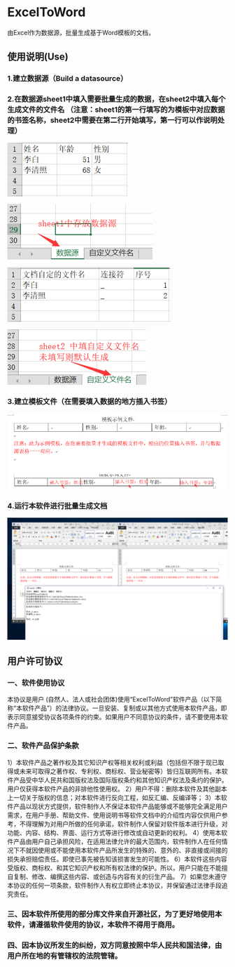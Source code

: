 # ExcelToWord

由Excel作为数据源，批量生成基于Word模板的文档，

## 使用说明(Use)

### 1.建立数据源（Build a datasource）

### 2.在数据源sheet1中填入需要批量生成的数据，在sheet2中填入每个生成文件的文件名 （注意：sheet1的第一行填写的为模板中对应数据的书签名称，sheet2中需要在第二行开始填写，第一行可以作说明处理）
![Image text](https://github.com/Shijf/ExcelToWord/blob/master/img/datasource1.png)

![Image text](https://github.com/Shijf/ExcelToWord/blob/master/img/datasource2.png)

![Image text](https://github.com/Shijf/ExcelToWord/blob/master/img/datasource3.png)

![Image text](https://github.com/Shijf/ExcelToWord/blob/master/img/datasource4.png)

### 3.建立模板文件（在需要填入数据的地方插入书签）

![Image text](https://github.com/Shijf/ExcelToWord/blob/master/img/templete.png)

### 4.运行本软件进行批量生成文档

![Image text](https://github.com/Shijf/ExcelToWord/blob/master/img/output.png)

## 用户许可协议
### 一、软件使用协议
  本协议是用户 (自然人、法人或社会团体)使用“ExcelToWord”软件产品（以下简称“本软件产品”）的法律协议。一旦安装、复制或以其他方式使用本软件产品，即表示同意接受协议各项条件的约束。如果用户不同意协议的条件，请不要使用本软件产品。
### 二、软件产品保护条款
  1）本软件产品之著作权及其它知识产权等相关权利或利益（包括但不限于现已取得或未来可取得之著作权、专利权、商标权、营业秘密等）皆归互联网所有。本软件产品受中华人民共和国版权法及国际版权条约和其他知识产权法及条约的保护。用户仅获得本软件产品的非排他性使用权。
  2）用户不得：删除本软件及其他副本上一切关于版权的信息；对本软件进行反向工程，如反汇编、反编译等； 
  3）本软件产品以现状方式提供，软件制作人不保证本软件产品能够或不能够完全满足用户需求，在用户手册、帮助文件、使用说明书等软件文档中的介绍性内容仅供用户参考，不得理解为对用户所做的任何承诺，软件制作人保留对软件版本进行升级，对功能、内容、结构、界面、运行方式等进行修改或自动更新的权利。
  4）使用本软件产品由用户自己承担风险，在适用法律允许的最大范围内，软件制作人在任何情况下不就因使用或不能使用本软件产品所发生的特殊的、意外的、非直接或间接的损失承担赔偿责任。即使已事先被告知该损害发生的可能性。 
  6）本软件这些内容受版权、商标权、和其它知识产权和所有权法律的保护。所以，用户只能在不能擅自复制、修改、编撰这些内容、或创造与内容有关的衍生产品。
  7）如果您未遵守本协议的任何一项条款，软件制作人有权立即终止本协议，并保留通过法律手段追究责任。
### 三、因本软件所使用的部分库文件来自开源社区，为了更好地使用本软件，请遵循软件使用的协议，本软件不得用于商用。
### 四、因本协议所发生的纠纷，双方同意按照中华人民共和国法律，由用户所在地的有管辖权的法院管辖。






